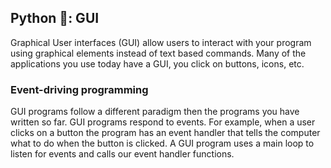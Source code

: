 ## Python 🐍: GUI

Graphical User interfaces (GUI) allow users to interact with your program using graphical elements instead of text based commands. Many of the applications you use today have a GUI, you click on buttons, icons, etc.

### Event-driving programming

GUI programs follow a different paradigm then the programs you have written so far. GUI programs respond to events. For example, when a user clicks on a button the program has an event handler that tells the computer what to do when the button is clicked. A GUI program uses a main loop to listen for events and calls our event handler functions.
